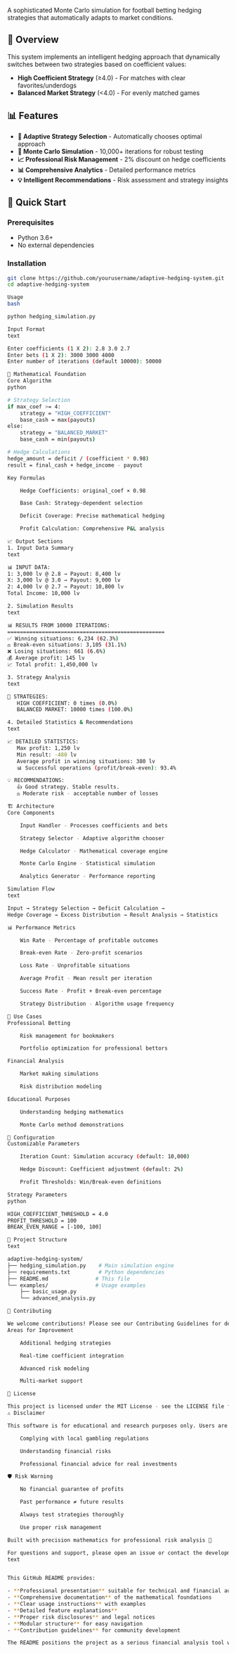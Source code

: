 A sophisticated Monte Carlo simulation for football betting hedging strategies that automatically adapts to market conditions.

## 🎯 Overview

This system implements an intelligent hedging approach that dynamically switches between two strategies based on coefficient values:
- **High Coefficient Strategy** (≥4.0) - For matches with clear favorites/underdogs
- **Balanced Market Strategy** (<4.0) - For evenly matched games

## 📊 Features

- **🔄 Adaptive Strategy Selection** - Automatically chooses optimal approach
- **🎲 Monte Carlo Simulation** - 10,000+ iterations for robust testing
- **📈 Professional Risk Management** - 2% discount on hedge coefficients
- **📊 Comprehensive Analytics** - Detailed performance metrics
- **💡 Intelligent Recommendations** - Risk assessment and strategy insights

## 🚀 Quick Start

### Prerequisites
- Python 3.6+
- No external dependencies

### Installation
```bash
git clone https://github.com/yourusername/adaptive-hedging-system.git
cd adaptive-hedging-system

Usage
bash

python hedging_simulation.py

Input Format
text

Enter coefficients (1 X 2): 2.8 3.0 2.7
Enter bets (1 X 2): 3000 3000 4000
Enter number of iterations (default 10000): 50000

🧮 Mathematical Foundation
Core Algorithm
python

# Strategy Selection
if max_coef >= 4:
    strategy = "HIGH_COEFFICIENT"
    base_cash = max(payouts)
else:
    strategy = "BALANCED_MARKET" 
    base_cash = min(payouts)

# Hedge Calculations
hedge_amount = deficit / (coefficient * 0.98)
result = final_cash + hedge_income - payout

Key Formulas

    Hedge Coefficients: original_coef × 0.98

    Base Cash: Strategy-dependent selection

    Deficit Coverage: Precise mathematical hedging

    Profit Calculation: Comprehensive P&L analysis

📈 Output Sections
1. Input Data Summary
text

📊 INPUT DATA:
1: 3,000 lv @ 2.8 → Payout: 8,400 lv
X: 3,000 lv @ 3.0 → Payout: 9,000 lv  
2: 4,000 lv @ 2.7 → Payout: 10,800 lv
Total Income: 10,000 lv

2. Simulation Results
text

📊 RESULTS FROM 10000 ITERATIONS:
==================================================
✅ Winning situations: 6,234 (62.3%)
⚖️ Break-even situations: 3,105 (31.1%)
❌ Losing situations: 661 (6.6%)
💰 Average profit: 145 lv
📈 Total profit: 1,450,000 lv

3. Strategy Analysis
text

🎯 STRATEGIES:
   HIGH COEFFICIENT: 0 times (0.0%)
   BALANCED MARKET: 10000 times (100.0%)

4. Detailed Statistics & Recommendations
text

📈 DETAILED STATISTICS:
   Max profit: 1,250 lv
   Min result: -480 lv
   Average profit in winning situations: 380 lv
   📊 Successful operations (profit/break-even): 93.4%

💡 RECOMMENDATIONS:
   👍 Good strategy. Stable results.
   ⚖️ Moderate risk - acceptable number of losses

🏗️ Architecture
Core Components

    Input Handler - Processes coefficients and bets

    Strategy Selector - Adaptive algorithm chooser

    Hedge Calculator - Mathematical coverage engine

    Monte Carlo Engine - Statistical simulation

    Analytics Generator - Performance reporting

Simulation Flow
text

Input → Strategy Selection → Deficit Calculation → 
Hedge Coverage → Excess Distribution → Result Analysis → Statistics

📊 Performance Metrics

    Win Rate - Percentage of profitable outcomes

    Break-even Rate - Zero-profit scenarios

    Loss Rate - Unprofitable situations

    Average Profit - Mean result per iteration

    Success Rate - Profit + Break-even percentage

    Strategy Distribution - Algorithm usage frequency

🎯 Use Cases
Professional Betting

    Risk management for bookmakers

    Portfolio optimization for professional bettors

Financial Analysis

    Market making simulations

    Risk distribution modeling

Educational Purposes

    Understanding hedging mathematics

    Monte Carlo method demonstrations

🔧 Configuration
Customizable Parameters

    Iteration Count: Simulation accuracy (default: 10,000)

    Hedge Discount: Coefficient adjustment (default: 2%)

    Profit Thresholds: Win/Break-even definitions

Strategy Parameters
python

HIGH_COEFFICIENT_THRESHOLD = 4.0
PROFIT_THRESHOLD = 100
BREAK_EVEN_RANGE = [-100, 100]

📁 Project Structure
text

adaptive-hedging-system/
├── hedging_simulation.py    # Main simulation engine
├── requirements.txt         # Python dependencies
├── README.md               # This file
└── examples/               # Usage examples
    ├── basic_usage.py
    └── advanced_analysis.py

🤝 Contributing

We welcome contributions! Please see our Contributing Guidelines for details.
Areas for Improvement

    Additional hedging strategies

    Real-time coefficient integration

    Advanced risk modeling

    Multi-market support

📄 License

This project is licensed under the MIT License - see the LICENSE file for details.
⚠️ Disclaimer

This software is for educational and research purposes only. Users are responsible for:

    Complying with local gambling regulations

    Understanding financial risks

    Professional financial advice for real investments

🛡️ Risk Warning

    No financial guarantee of profits

    Past performance ≠ future results

    Always test strategies thoroughly

    Use proper risk management

Built with precision mathematics for professional risk analysis 🎯

For questions and support, please open an issue or contact the development team.
text


This GitHub README provides:

- **Professional presentation** suitable for technical and financial audiences
- **Comprehensive documentation** of the mathematical foundations
- **Clear usage instructions** with examples
- **Detailed feature explanations**
- **Proper risk disclosures** and legal notices
- **Modular structure** for easy navigation
- **Contribution guidelines** for community development

The README positions the project as a serious financial analysis tool while maintaining accessibility for different user types! 🚀
